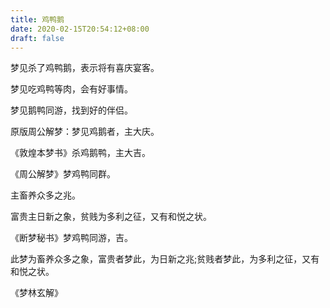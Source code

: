 ```yaml
---
title: 鸡鸭鹅
date: 2020-02-15T20:54:12+08:00
draft: false
---
```


梦见杀了鸡鸭鹅，表示将有喜庆宴客。

梦见吃鸡鸭等肉，会有好事情。

梦见鹅鸭同游，找到好的伴侣。

原版周公解梦：梦见鸡鹅者，主大庆。

《敦煌本梦书》杀鸡鹅鸭，主大吉。

《周公解梦》梦鸡鸭同群。

主畜养众多之兆。

富贵主日新之象，贫贱为多利之征，又有和悦之状。

《断梦秘书》梦鸡鸭同游，吉。

此梦为畜养众多之象，富贵者梦此，为日新之兆;贫贱者梦此，为多利之征，又有和悦之状。

《梦林玄解》